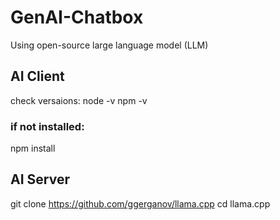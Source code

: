 # GenAI-Chatbox
Using open-source large language model (LLM)

## AI Client
check versaions:
node -v
npm -v

### if not installed:
npm install


## AI Server
git clone https://github.com/ggerganov/llama.cpp
cd llama.cpp

